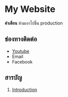 # My Website 

**คำเตือน** ห้ามเอาไปขึ้น production

## ช่องทางติดต่อ
- [Youtube](https://www.youtube.com)
- Email
- Facebook

## สารบัญ
1. [Introduction](intro.md)